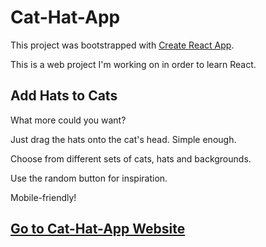 # Cat-Hat-App

This project was bootstrapped with [Create React App](https://github.com/facebook/create-react-app).

This is a web project I'm working on in order to learn React.

## Add Hats to Cats

What more could you want?

Just drag the hats onto the cat's head. Simple enough.

Choose from different sets of cats, hats and backgrounds.

Use the random button for inspiration.

Mobile-friendly!

## <a href="https://rmbass3.github.io/Cat-Hat-App/">Go to Cat-Hat-App Website</a>
